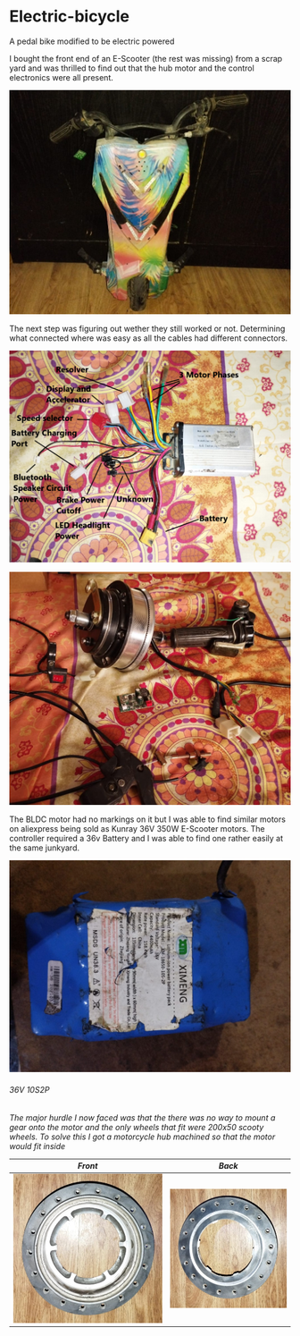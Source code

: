 # Electric-bicycle
A pedal bike modified to be electric powered

I bought the front end of an E-Scooter (the rest was missing) from a scrap yard and was thrilled to find out that the hub motor and the control electronics were all present.

<img src="https://github.com/Holo1123/Electric-bicycle/blob/main/Scooty1.png" width="1000">

The next step was figuring out wether they still worked or not.
Determining what connected where was easy as all the cables had different connectors.

![alt text](https://github.com/Holo1123/Electric-bicycle/blob/main/Motor_Controller_labled.png?raw=true)

![alt text](https://github.com/Holo1123/Electric-bicycle/blob/main/Electronics1.png?raw=true)

The BLDC motor had no markings on it but I was able to find similar motors on aliexpress being sold as Kunray 36V 350W E-Scooter motors.
The controller required a 36v Battery and I was able to find one rather easily at the same junkyard.
  
![alt text](https://github.com/Holo1123/Electric-bicycle/blob/main/Battery_pack.png?raw=true)
 
<h6>36V 10S2P<h6> 
 
The major hurdle I now faced was that the there was no way to mount a gear onto the motor and the only wheels that fit were 200x50 scooty wheels.
To solve this I got a motorcycle hub machined so that the motor would fit inside

Front            |  Back
:-------------------------:|:-------------------------:
![](https://github.com/Holo1123/Electric-bicycle/blob/main/Front_Hub.jpg)  |  ![](https://github.com/Holo1123/Electric-bicycle/blob/main/Back_Hub.jpg)


